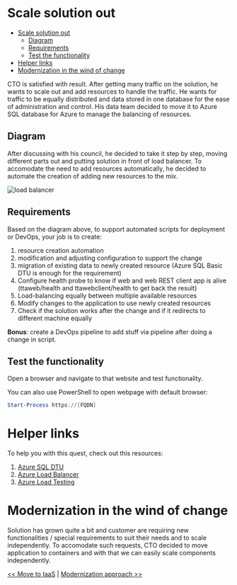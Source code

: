 ﻿# Scale solution out

<!-- TOC -->
* [Scale solution out](#scale-solution-out)
  * [Diagram](#diagram)
  * [Requirements](#requirements)
  * [Test the functionality](#test-the-functionality)
* [Helper links](#helper-links)
* [Modernization in the wind of change](#modernization-in-the-wind-of-change)
<!-- TOC -->

CTO is satisfied with result. After getting many traffic on the solution, he wants to scale out and add resources to
handle the traffic. He wants for traffic to be equally distributed and data stored in one database for the ease of
administration and control. His data team decided to move it to Azure SQL database for Azure to manage the balancing of
resources.

## Diagram

After discussing with his council, he decided to take it step by step, moving different parts out and putting solution
in front of load balancer. To accomodate the need to add resources automatically, he decided to automate the creation of
adding new resources to the mix.

![load balancer](https://webeudatastorage.blob.core.windows.net/web/ama-LoadBalancer.png)

## Requirements

Based on the diagram above, to support automated scripts for deployment or DevOps, your job is to create:

1. resource creation automation
2. modification and adjusting configuration to support the change
3. migration of existing data to newly created resource (Azure SQL Basic DTU is enough for the requirement)
4. Configure health probe to know if web and web REST client app is alive (ttaweb/health and ttawebclient/health to get back the result)
4. Load-balancing equally between multiple available resources
5. Modify changes to the application to use newly created resources
5. Check if the solution works after the change and if it redirects to different machine equally

**Bonus**: create a DevOps pipeline to add stuff via pipeline after doing a change in script.

## Test the functionality

Open a browser and navigate to that website and test functionality.

You can also use PowerShell to open webpage with default browser:

``` powershell
Start-Process https://[FQDN]
```

# Helper links

To help you with this quest, check out this resources:
1. [Azure SQL DTU](https://docs.microsoft.com/en-us/azure/azure-sql/database/service-tiers-dtu?view=azuresql)
2. [Azure Load Balancer](https://docs.microsoft.com/en-us/azure/load-balancer/concepts)
3. [Azure Load Testing](https://docs.microsoft.com/en-us/azure/load-testing/quickstart-create-and-run-load-test)

# Modernization in the wind of change

Solution has grown quite a bit and customer are requiring new functionalities / special requirements to suit their
needs and to scale independently. To accomodate such requests, CTO decided to move application to containers and with
that we can easily scale components independently.

[<< Move to IaaS](./01-move-to-IaaS-Azure.md) | [Modernization approach >>](./03-modernization-in-Azure.md)
